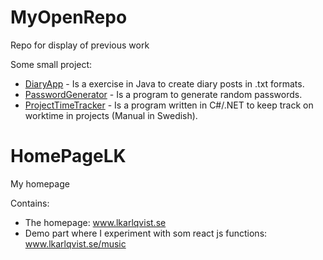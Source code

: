 # MyOpenRepo
Repo for display of previous work

Some small project:
* [DiaryApp](DiaryApp/README.md) - Is a exercise in Java to create diary posts in .txt formats.
* [PasswordGenerator](PasswordGenerator/README.md) - Is a program to generate random passwords.
* [ProjectTimeTracker](ProjectTimeTracker/README.md) -  Is a program written in C#/.NET to keep track on worktime in projects (Manual in Swedish).

# HomePageLK
My homepage

Contains:<br/>
- The homepage: www.lkarlqvist.se<br/>
- Demo part where I experiment with som react js functions: www.lkarlqvist.se/music

